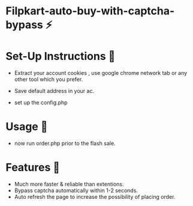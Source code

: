 # Filpkart-auto-buy-with-captcha-bypass ⚡

  # Set-Up Instructions 🙂

  * Extract your account cookies ,
     use google chrome network tab or any other tool which you prefer.

  * Save default address in your ac.

  * set up the config.php

  # Usage 🙂

  * now run order.php prior to the flash sale.

  # Features 🙂
  
  * Much more faster & reliable than extentions.
  * Bypass captcha automatically within 1-2 seconds.
  * Auto refresh the page to increase the possibility of placing order.
